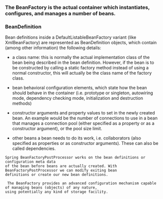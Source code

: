 
### The BeanFactory is the actual container which instantiates, configures, and manages a number of beans.

### BeanDefinition
Bean definitions inside a DefaultListableBeanFactory variant (like XmlBeanFactory) are represented as BeanDefinition objects, 
which contain (among other information) the following details:

- a class name: this is normally the actual implementation class of the bean being described in the bean definition.
However, if the bean is to be constructed by calling a static factory method instead of using a normal constructor, this will 
actually be the class name of the factory class.

- bean behavioral configuration elements, which state how the bean should behave in the container
(i.e. prototype or singleton, autowiring mode, dependency checking mode, initialization and destruction methods)

- constructor arguments and property values to set in the newly created bean. An example would be the number of 
connections to use in a bean that manages a connection pool (either specified as a property or as a constructor argument), or the pool size limit.

- other beans a bean needs to do its work, i.e. collaborators (also specified as properties or as constructor arguments).
These can also be called dependencies.



```
Spring BeanFactoryPostProcessor works on the bean definitions or configuration meta data 
of the bean before beans are actually created. With BeanFactoryPostProcessor we can modify exiting bean 
definitions or create our new bean definitions.

 The BeanFactory provides an advanced configuration mechanism capable of managing beans (objects) of any nature, 
using potentially any kind of storage facility.
```



